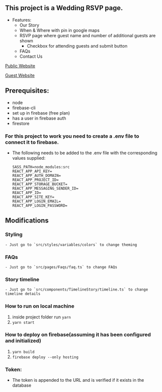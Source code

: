## This project is a Wedding RSVP page. 
- Features:
    - Our Story 
    - When & Where with pin in google maps
    - RSVP page where guest name and number of additional guests are shown
        - Checkbox for attending guests and submit button
    - FAQs
    - Contact Us

[Public Website](https://jeju-3271f.web.app)

[Guest Website](https://jeju-3271f.web.app/ezC3MCrxP9p93O6bH2sn)

## Prerequisites:
- node
- firebase-cli
- set up in firebase (free plan)
- has a user in firebase auth
- firestore

### For this project to work you need to create a .env file to connect it to firebase.
  - The following needs to be added to the .env file with the corresponding values supplied:

      ```
      SASS_PATH=node_modules:src
      REACT_APP_API_KEY=
      REACT_APP_AUTH_DOMAIN=
      REACT_APP_PROJECT_ID=
      REACT_APP_STORAGE_BUCKET=
      REACT_APP_MESSAGING_SENDER_ID=
      REACT_APP_ID=
      REACT_APP_SITE_KEY=
      REACT_APP_LOGIN_EMAIL=
      REACT_APP_LOGIN_PASSWORD=
      
## Modifications

  ### Styling
    - Just go to `src/styles/variables/colors` to change theming

  ### FAQs
    - Just go to `src/pages/Faqs/faq.ts` to change FAQs

  ### Story timeline
    - Just go to `src/components/TimelineStory/timeline.ts` to change timeline details

### How to run on local machine
1. inside project folder run `yarn`
2. `yarn start`

### How to deploy on firebase(assuming it has been configured and initialized)
1. `yarn build`
2. `firebase deploy --only hosting`

### Token:
- The token is appended to the URL and is verified if it exists in the database


